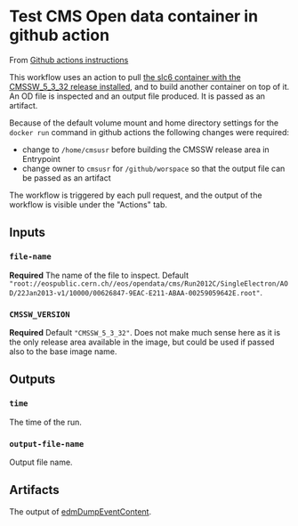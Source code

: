 # Test CMS Open data container in github action

From [Github actions instructions](https://help.github.com/en/actions/building-actions/creating-a-docker-container-action)

This workflow uses an action to pull [the slc6 container with the CMSSW_5_3_32 release installed](https://hub.docker.com/r/cmsopendata/cmssw_5_3_32), and to build another container on top of it. An OD file is inspected and an output file produced. It is passed as an artifact. 

Because of the default volume mount and home directory settings for the `docker run` command in github actions the following changes were required:
 - change to `/home/cmsusr` before building the CMSSW release area in Entrypoint
 - change owner to `cmsusr` for `/github/worspace` so that the output file can be passed as an artifact

The workflow is triggered by each pull request, and the output of the workflow is visible under the "Actions" tab.

## Inputs

### `file-name`

**Required** The name of the file to inspect. Default `"root://eospublic.cern.ch//eos/opendata/cms/Run2012C/SingleElectron/AOD/22Jan2013-v1/10000/00626847-9EAC-E211-ABAA-00259059642E.root"`.

### `CMSSW_VERSION`

**Required**  Default `"CMSSW_5_3_32"`. Does not make much sense here as it is the only release area available in the image, but could be used if passed also to the base image name.

## Outputs

### `time`

The time of the run.

### `output-file-name`

Output file name. 

## Artifacts

The output of [edmDumpEventContent](https://twiki.cern.ch/twiki/bin/view/CMSPublic/WorkBookEdmInfoOnDataFile#EdmDumpEventContent).
